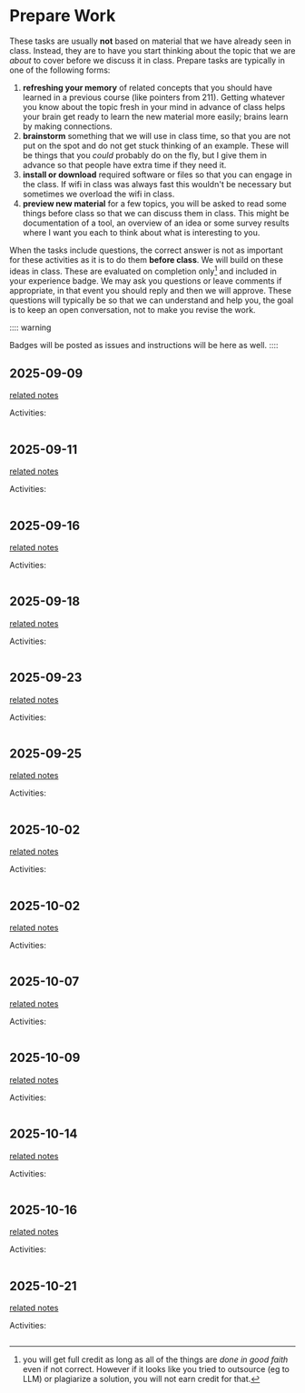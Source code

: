 # Prepare Work




These tasks are usually **not** based on material that we have already seen in class.  Instead, they are to have you start thinking about the topic that we are *about* to cover before we discuss it in class. Prepare tasks are typically in one of the following forms: 

1. **refreshing your memory** of related concepts that you should have learned in a previous course (like pointers from 211).  Getting whatever you know about the topic fresh in your mind in advance of class helps your brain get ready to learn the new material more easily; brains learn by making connections. 
1. **brainstorm** something that we will use in class time, so that you are not put on the spot and do not get stuck thinking of an example. These will be things that you *could* probably do on the fly, but I give them in advance so that people have extra time if they need it. 
1. **install or download** required software or files so that you can engage in the class.  If wifi in class was always fast this wouldn't be necessary but sometimes we overload the wifi in class. 
1. **preview new material** for a few topics, you will be asked to read some things before class so that we can discuss them in class. This might be documentation of a tool, an overview of an idea or some survey results where I want you each to think about what is interesting to you. 


When the tasks include questions, the correct answer is not as important for these activities as it is to do them **before class**.  We will build on these ideas in class. These are evaluated on completion only[^cmplt] and included in your experience badge. We may ask you questions or leave comments if appropriate, in that event you should reply and then we will approve. 
These questions will typically be so that we can understand and help you, the goal is to keep an open conversation, not to make you revise the work. 


[^cmplt]: you will get full credit as long as all of the things are *done in good faith* even if not correct. However if it looks like you tried to outsource (eg to LLM) or plagiarize a solution, you will not earn credit for that. 



:::: warning

Badges will be posted as issues and instructions will be here as well. 
::::

<!-- ## 2024-09-10


```{include} ../_review/2024-09-10.md
``` -->

## 2025-09-09

[related notes](../notes/2025-09-09)

Activities:
```{include} ../_prepare/2025-09-09.md
```
## 2025-09-11

[related notes](../notes/2025-09-11)

Activities:
```{include} ../_prepare/2025-09-11.md
```
## 2025-09-16

[related notes](../notes/2025-09-16)

Activities:
```{include} ../_prepare/2025-09-16.md
```
## 2025-09-18

[related notes](../notes/2025-09-18)

Activities:
```{include} ../_prepare/2025-09-18.md
```
## 2025-09-23

[related notes](../notes/2025-09-23)

Activities:
```{include} ../_prepare/2025-09-23.md
```
## 2025-09-25

[related notes](../notes/2025-09-25)

Activities:
```{include} ../_prepare/2025-09-25.md
```
## 2025-10-02

[related notes](../notes/2025-10-02)

Activities:
```{include} ../_prepare/2025-10-02.md
```
## 2025-10-02

[related notes](../notes/2025-10-02)

Activities:
```{include} ../_prepare/2025-10-02.md
```
## 2025-10-07

[related notes](../notes/2025-10-07)

Activities:
```{include} ../_prepare/2025-10-07.md
```
## 2025-10-09

[related notes](../notes/2025-10-09)

Activities:
```{include} ../_prepare/2025-10-09.md
```
## 2025-10-14

[related notes](../notes/2025-10-14)

Activities:
```{include} ../_prepare/2025-10-14.md
```
## 2025-10-16

[related notes](../notes/2025-10-16)

Activities:
```{include} ../_prepare/2025-10-16.md
```
## 2025-10-21

[related notes](../notes/2025-10-21)

Activities:
```{include} ../_prepare/2025-10-21.md
```